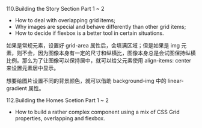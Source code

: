 110.Building the Story Section Part 1 ~ 2

-   How to deal with overlapping grid items;
-   Why images are special and behave differently than other grid items;
-   How to decide if flexbox is a better tool in certain situations.

如果是常规元素，设置好 grid-area 属性后，会填满区域；但是如果是 img 元素，则不会，因为图像本身有一定的尺寸和纵横比，图像本身总是会试图保持纵横比例。那么为了让图像可以保持居中，就可以给父元素使用 align-items: center 来设置元素居中显示。

想要给图片设置不同的背景颜色，就可以借助 background-img 中的 linear-gradient 属性。

112.Building the Homes Scetion Part 1 ~ 2

-   How to build a rather complex component using a mix of CSS Grid properties, overlapping and flexbox.
